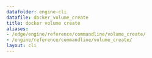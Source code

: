 ```yaml
---
datafolder: engine-cli
datafile: docker_volume_create
title: docker volume create
aliases:
- /edge/engine/reference/commandline/volume_create/
- /engine/reference/commandline/volume_create/
layout: cli
---
```


<!--
This page is automatically generated from Docker's source code. If you want to
suggest a change to the text that appears here, open a ticket or pull request
in the source repository on GitHub:

https://github.com/docker/cli
-->
